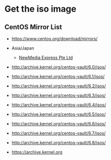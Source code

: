 # Get the iso image

## CentOS Mirror List

* https://www.centos.org/download/mirrors/

* Asia/Japan
  * [NewMedia Express Pte Ltd]()

* http://archive.kernel.org/centos-vault/6.0/isos/
* http://archive.kernel.org/centos-vault/6.1/isos/
* http://archive.kernel.org/centos-vault/6.2/isos/
* http://archive.kernel.org/centos-vault/6.3/isos/
* http://archive.kernel.org/centos-vault/6.4/isos/
* http://archive.kernel.org/centos-vault/6.5/isos/
* http://archive.kernel.org/centos-vault/6.6/isos/
* http://archive.kernel.org/centos-vault/6.7/isos/
* http://archive.kernel.org/centos-vault/6.8/isos/


* https://archive.kernel.org
